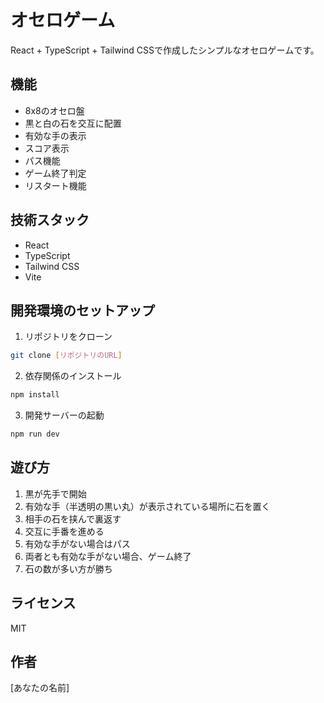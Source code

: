 # オセロゲーム

React + TypeScript + Tailwind CSSで作成したシンプルなオセロゲームです。

## 機能

- 8x8のオセロ盤
- 黒と白の石を交互に配置
- 有効な手の表示
- スコア表示
- パス機能
- ゲーム終了判定
- リスタート機能

## 技術スタック

- React
- TypeScript
- Tailwind CSS
- Vite

## 開発環境のセットアップ

1. リポジトリをクローン
```bash
git clone [リポジトリのURL]
```

2. 依存関係のインストール
```bash
npm install
```

3. 開発サーバーの起動
```bash
npm run dev
```

## 遊び方

1. 黒が先手で開始
2. 有効な手（半透明の黒い丸）が表示されている場所に石を置く
3. 相手の石を挟んで裏返す
4. 交互に手番を進める
5. 有効な手がない場合はパス
6. 両者とも有効な手がない場合、ゲーム終了
7. 石の数が多い方が勝ち

## ライセンス

MIT

## 作者

[あなたの名前]
